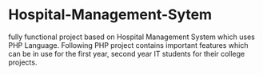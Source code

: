 # Hospital-Management-Sytem
 fully functional project based on  Hospital Management System which uses PHP Language. Following PHP project contains important features which can be in use for the first year, second year IT students for their college projects.
